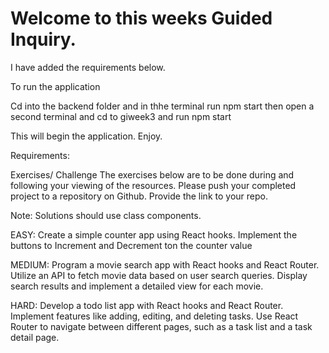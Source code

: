 # Welcome to this weeks Guided Inquiry.

I have added the requirements below.

To run the application 

Cd into the backend folder and in thhe terminal run npm start 
then open a second terminal and cd to giweek3 and run npm start 

This will begin the application. Enjoy.



Requirements: 


Exercises/ Challenge
The exercises below are to be done during and following your viewing of the resources.  Please push your completed project to a repository on Github.  Provide the link to your repo.

Note:  Solutions should use class components. 


EASY: Create a simple counter app using React hooks. Implement the buttons to Increment and 
Decrement ton the counter value 


MEDIUM: Program a movie search app with React hooks and React Router. Utilize an API to fetch movie data based on user search queries. Display search results and implement a detailed view for each movie.




HARD: Develop a todo list app with React hooks and React Router. Implement features like adding, editing, and deleting tasks. Use React Router to navigate between different pages, such as a task list and a task detail page.
